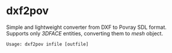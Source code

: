 # dxf2pov
Simple and lightweight converter from DXF to Povray SDL format.<br>
Supports only _3DFACE_ entities, converting them to _mesh_ object.<br>
```
Usage: dxf2pov infile [outfile] 
```
